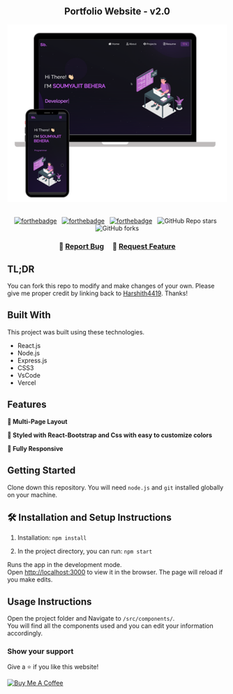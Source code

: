 <h2 align="center">
  Portfolio Website - v2.0<br/>
  <!-- <a href="https://harshith-webworld.github.io/harshith-freeLancer-profile.io/" target="_blank">Harshith.tech</a> -->
</h2>
<div align="center">
  <img alt="Demo" src="./Images/readme-img1.png" />
</div>

<br/>

<center>

[![forthebadge](https://forthebadge.com/images/badges/built-with-love.svg)](https://forthebadge.com) &nbsp;
[![forthebadge](https://forthebadge.com/images/badges/made-with-javascript.svg)](https://forthebadge.com) &nbsp;
[![forthebadge](https://forthebadge.com/images/badges/open-source.svg)](https://forthebadge.com) &nbsp;
![GitHub Repo stars](https://img.shields.io/github/stars/Harshith4419/Portfolio?color=red&logo=github&style=for-the-badge) &nbsp;
![GitHub forks](https://img.shields.io/github/forks/Harshith4419/Portfolio?color=red&logo=github&style=for-the-badge)

</center>

<h3 align="center">
    🔹
    <a href="https://github.com/Harshith4419/Portfolio/issues">Report Bug</a> &nbsp; &nbsp;
    🔹
    <a href="https://github.com/Harshith4419/Portfolio/issues">Request Feature</a>
</h3>

## TL;DR

You can fork this repo to modify and make changes of your own. Please give me proper credit by linking back to [Harshith4419](https://github.com/Harshith4419/Portfolio). Thanks!

## Built With
<!-- 
My personal portfolio <a href="http://soumya-jit.tech/" target="_blank">Harshith.tech</a> which features some of my github projects as well as my resume and technical skills.<br/> -->

This project was built using these technologies.

- React.js
- Node.js
- Express.js
- CSS3
- VsCode
- Vercel

## Features

**📖 Multi-Page Layout**

**🎨 Styled with React-Bootstrap and Css with easy to customize colors**

**📱 Fully Responsive**

## Getting Started

Clone down this repository. You will need `node.js` and `git` installed globally on your machine.

## 🛠 Installation and Setup Instructions

1. Installation: `npm install`

2. In the project directory, you can run: `npm start`

Runs the app in the development mode.\
Open [http://localhost:3000](http://localhost:3000) to view it in the browser.
The page will reload if you make edits.

## Usage Instructions

Open the project folder and Navigate to `/src/components/`. <br/>
You will find all the components used and you can edit your information accordingly.

### Show your support

Give a ⭐ if you like this website!

<a href="https://www.buymeacoffee.com/Harshith4419" target="_blank"><img src="https://cdn.buymeacoffee.com/buttons/v2/default-violet.png" alt="Buy Me A Coffee" height= "60px" width= "217px" ></a>

